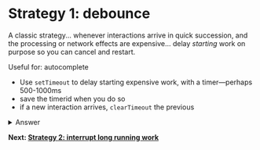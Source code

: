 # Strategy 1: debounce

A classic strategy... whenever interactions arrive in quick succession, and the processing or network effects are expensive... delay *starting* work on purpose so you can cancel and restart.

Useful for: autocomplete

* Use `setTimeout` to delay starting expensive work, with a timer&mdash;perhaps 500-1000ms
* save the timerid when you do so
* if a new interaction arrives, `clearTimeout` the previous

<details>
<summary>Answer</summary>

```js
let timer;
button.addEventListener("click", () => {
  score.incrementAndUpdateUI();

  if (timer) {
    clearTimeout(timer);
  }
  timer = setTimeout(() => {
    blockFor(1000);
  }, 1000);
});
```
</details>

**Next: [Strategy 2: interrupt long running work](https://github.com/malchata/inp-workshop/guides/19-interrupt.md)**

